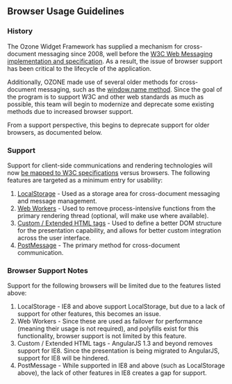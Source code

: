 ## Browser Usage Guidelines

### History
The Ozone Widget Framework has supplied a mechanism for cross-document messaging since 2008, well before the [W3C Web Messaging implementation and specification](http://www.w3.org/TR/webmessaging/). As a result, the issue of browser support has been critical to the lifecycle of the application.

Additionally, OZONE made use of several older methods for cross-document messaging, such as the [window.name method](https://developer.mozilla.org/en-US/docs/Web/API/Window.name). Since the goal of the program is to support W3C and other web standards as much as possible, this team will begin to modernize and deprecate some existing methods due to increased browser support.

From a support perspective, this begins to deprecate support for older browsers, as documented below.

### Support

Support for client-side communications and rendering technologies will now [be mapped to W3C specifications](http://caniuse.com/) versus browsers. The following features are targeted as a minimum entry for usability:

1. [LocalStorage](http://caniuse.com/namevalue-storage) - Used as a storage area for cross-document messaging and message management.
2. [Web Workers](http://caniuse.com/#feat=webworkers) - Used to remove process-intensive functions from the primary rendering thread (optional, will make use where available).
3. [Custom / Extended HTML tags](http://caniuse.com/#feat=html5semantic) - Used to define a better DOM structure for the presentation capability, and allows for better custom integration across the user interface.
4. [PostMessage](http://caniuse.com/#feat=x-doc-messaging) - The primary method for cross-document communication.

### Browser Support Notes

Support for the following browsers will be limited due to the features listed above:

1. LocalStorage - IE8 and above support LocalStorage, but due to a lack of support for other features, this becomes an issue.
2. Web Workers - Since these are used as failover for performance (meaning their usage is not required), and polyfills exist for this functionality, browser support is not limited by this feature.
3. Custom / Extended HTML tags - AngularJS 1.3 and beyond removes support for IE8. Since the presentation is being migrated to AngularJS, support for IE8 will be hindered.
4. PostMessage - While supported in IE8 and above (such as LocalStorage above), the lack of other features in IE8 creates a gap for support.
